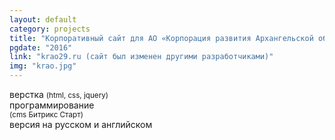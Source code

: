 ```yaml
---
layout: default
category: projects
title: "Корпоративный сайт для АО «Корпорация развития Архангельской области»"
pgdate: "2016"
link: "krao29.ru (сайт был изменен другими разработчиками)"
img: "krao.jpg"
---
```

верстка <small>(html, css, jquery)</small><br>
программирование<br><small>(cms Битрикс Старт)</small><br>
версия на русском и английском<br>
